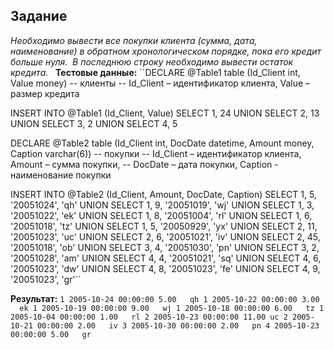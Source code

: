 ## Задание

_Необходимо вывести все покупки клиента (сумма, дата, наименование) в
обратном хронологическом порядке, пока его кредит больше нуля. 
В последнюю строку необходимо вывести остаток кредита._
 
**Тестовые данные:**
``DECLARE @Table1 table (Id_Client int, Value money) -- клиенты
-- Id_Client – идентификатор клиента, Value – размер кредита

INSERT INTO @Table1 (Id_Client, Value)
SELECT 1, 24
UNION SELECT 2, 13
UNION SELECT 3, 2
UNION SELECT 4, 5

DECLARE @Table2 table (Id_Client int, DocDate datetime, Amount money, Caption varchar(6)) -- покупки
-- Id_Client – идентификатор клиента, Amount – сумма покупки,
-- DocDate – дата покупки, Caption - наименование покупки

INSERT INTO @Table2 (Id_Client, Amount, DocDate, Caption)
SELECT 1, 5, '20051024', 'qh'
UNION SELECT 1, 9, '20051019', 'wj'
UNION SELECT 1, 3, '20051022', 'ek'
UNION SELECT 1, 8, '20051004', 'rl'
UNION SELECT 1, 6, '20051018', 'tz'
UNION SELECT 1, 5, '20050929', 'yx'
UNION SELECT 2, 11, '20051023', 'uc'
UNION SELECT 2, 6, '20051021', 'iv'
UNION SELECT 2, 45, '20051018', 'ob'
UNION SELECT 3, 4, '20051030', 'pn'
UNION SELECT 3, 2, '20051028', 'am'
UNION SELECT 4, 4, '20051021', 'sq'
UNION SELECT 4, 6, '20051023', 'dw'
UNION SELECT 4, 8, '20051023', 'fe'
UNION SELECT 4, 9, '20051023', 'gr'``

**Результат:**
``1 2005-10-24 00:00:00 5.00   qh
1 2005-10-22 00:00:00 3.00   ek
1 2005-10-19 00:00:00 9.00   wj
1 2005-10-18 00:00:00 6.00   tz
1 2005-10-04 00:00:00 1.00   rl
2 2005-10-23 00:00:00 11.00 uc
2 2005-10-21 00:00:00 2.00   iv
3 2005-10-30 00:00:00 2.00   pn
4 2005-10-23 00:00:00 5.00   gr``

